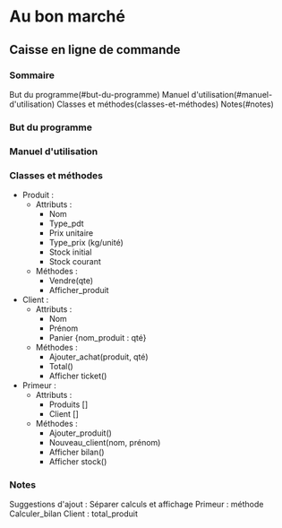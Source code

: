 # Au bon marché
## Caisse en ligne de commande

### Sommaire
But du programme(#but-du-programme)
Manuel d'utilisation(#manuel-d'utilisation)
Classes et méthodes(classes-et-méthodes)
Notes(#notes)

### But du programme

### Manuel d'utilisation

### Classes et méthodes
- Produit :
	- Attributs :
		- Nom
		- Type_pdt
		- Prix unitaire
		- Type_prix (kg/unité)
		- Stock initial
		- Stock courant
	- Méthodes :
		- Vendre(qte)
		- Afficher_produit
- Client :
	- Attributs :
		- Nom
		- Prénom
		- Panier {nom_produit : qté}
	- Méthodes :
		- Ajouter_achat(produit, qté)
		- Total()
		- Afficher ticket()
- Primeur :
	- Attributs :
		- Produits []
		- Client []
	- Méthodes :
		- Ajouter_produit()
		- Nouveau_client(nom, prénom)
		- Afficher bilan()
		- Afficher stock()

### Notes
Suggestions d'ajout :
Séparer calculs et affichage
Primeur : méthode Calculer_bilan
Client : total_produit

